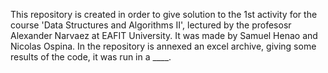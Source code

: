 This repository is created in order to give solution to the 1st activity for the course 'Data Structures and Algorithms II', lectured by the profesosr Alexander Narvaez at EAFIT University. 
It was made by Samuel Henao and Nicolas Ospina. In the repository is annexed an excel archive, giving some results of the code, it was run in a ____. 
